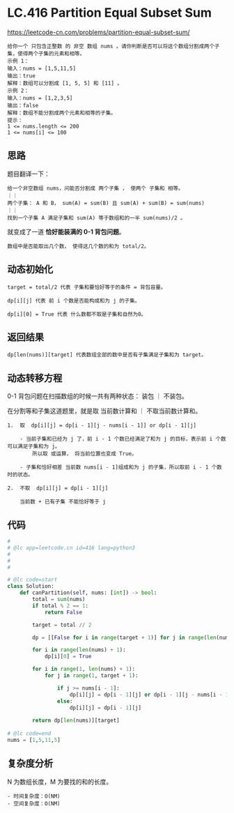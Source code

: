 LC.416 Partition Equal Subset Sum
====
https://leetcode-cn.com/problems/partition-equal-subset-sum/

    给你一个 只包含正整数 的 非空 数组 nums 。请你判断是否可以将这个数组分割成两个子集，使得两个子集的元素和相等。
    示例 1：
    输入：nums = [1,5,11,5]
    输出：true
    解释：数组可以分割成 [1, 5, 5] 和 [11] 。
    示例 2：
    输入：nums = [1,2,3,5]
    输出：false
    解释：数组不能分割成两个元素和相等的子集。
    提示：
    1 <= nums.length <= 200
    1 <= nums[i] <= 100

## 思路

题目翻译一下：

    给一个非空数组 nums，问能否分割成 两个子集 ， 使两个 子集和 相等。  
    ｜｜
    两个子集： A 和 B， sum(A) = sum(B) 且 sum(A) + sum(B) = sum(nums)  
    ｜｜
    找到一个子集 A 满足子集和 sum(A) 等于数组和的一半 sum(nums)/2 。  

就变成了一道 **恰好能装满的 0-1 背包问题**。

    数组中是否能取出几个数， 使得这几个数的和为 total/2。

## 动态初始化
    target = total/2 代表 子集和要恰好等于的条件 = 背包容量。
    
    dp[i][j] 代表 前 i 个数是否能构成和为 j 的子集。
    
    dp[i][0] = True 代表 什么数都不取是子集和自然为0。

## 返回结果
    dp[len(nums)][target] 代表数组全部的数中是否有子集满足子集和为 target。

## 动态转移方程
0-1 背包问题在扫描数组的时候一共有两种状态： 装包 ｜ 不装包。

在分割等和子集这道题里，就是取 当前数计算和 ｜ 不取当前数计算和。

    1.  取  dp[i][j] = dp[i - 1][j - nums[i - 1]] or dp[i - 1][j]
    
        - 当前子集和已经为 j 了，前 i - 1 个数已经满足了和为 j 的目标，表示前 i 个数可以满足子集和为 j。
            所以取 或运算， 将当前位置也变成 True。
            
        - 子集和恰好相差 当前数 nums[i - 1]组成和为 j 的子集，所以取前 i - 1 个数时的状态。
               
    2.  不取  dp[i][j] = dp[i - 1][j]
    
        当前数 + 已有子集 不能恰好等于 j
## 代码
```python
#
# @lc app=leetcode.cn id=416 lang=python3
#
# 
#

# @lc code=start
class Solution:
    def canPartition(self, nums: [int]) -> bool:
        total = sum(nums)
        if total % 2 == 1:
            return False

        target = total // 2

        dp = [[False for i in range(target + 1)] for j in range(len(nums) + 1)]

        for i in range(len(nums) + 1):
            dp[i][0] = True

        for i in range(1, len(nums) + 1):
            for j in range(1, target + 1):

                if j >= nums[i - 1]:
                    dp[i][j] = dp[i - 1][j] or dp[i - 1][j - nums[i - 1]]
                else:
                    dp[i][j] = dp[i - 1][j]
        
        return dp[len(nums)][target]
        
# @lc code=end
nums = [1,5,11,5]
```

## 复杂度分析
N 为数组长度，M 为要找的和的长度。

    - 时间复杂度：O(NM)
    - 空间复杂度：O(NM)
